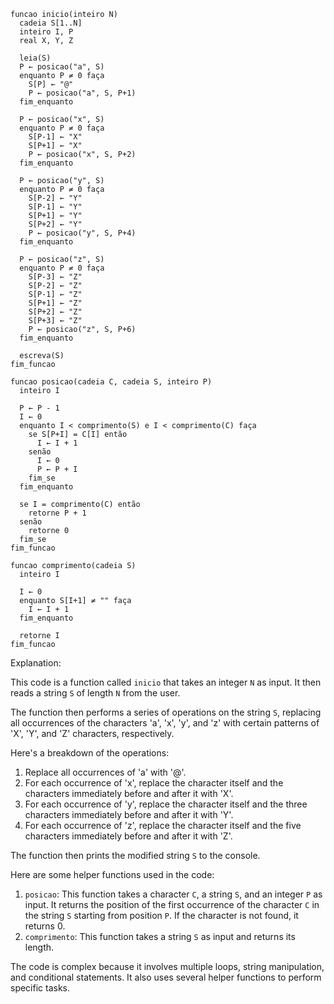 ```portuguol
funcao inicio(inteiro N)
  cadeia S[1..N]
  inteiro I, P
  real X, Y, Z

  leia(S)
  P ← posicao("a", S)
  enquanto P ≠ 0 faça
    S[P] ← "@"
    P ← posicao("a", S, P+1)
  fim_enquanto

  P ← posicao("x", S)
  enquanto P ≠ 0 faça
    S[P-1] ← "X"
    S[P+1] ← "X"
    P ← posicao("x", S, P+2)
  fim_enquanto

  P ← posicao("y", S)
  enquanto P ≠ 0 faça
    S[P-2] ← "Y"
    S[P-1] ← "Y"
    S[P+1] ← "Y"
    S[P+2] ← "Y"
    P ← posicao("y", S, P+4)
  fim_enquanto

  P ← posicao("z", S)
  enquanto P ≠ 0 faça
    S[P-3] ← "Z"
    S[P-2] ← "Z"
    S[P-1] ← "Z"
    S[P+1] ← "Z"
    S[P+2] ← "Z"
    S[P+3] ← "Z"
    P ← posicao("z", S, P+6)
  fim_enquanto

  escreva(S)
fim_funcao

funcao posicao(cadeia C, cadeia S, inteiro P)
  inteiro I

  P ← P - 1
  I ← 0
  enquanto I < comprimento(S) e I < comprimento(C) faça
    se S[P+I] = C[I] então
      I ← I + 1
    senão
      I ← 0
      P ← P + I
    fim_se
  fim_enquanto

  se I = comprimento(C) então
    retorne P + 1
  senão
    retorne 0
  fim_se
fim_funcao

funcao comprimento(cadeia S)
  inteiro I

  I ← 0
  enquanto S[I+1] ≠ "" faça
    I ← I + 1
  fim_enquanto

  retorne I
fim_funcao
```

Explanation:

This code is a function called `inicio` that takes an integer `N` as input. It then reads a string `S` of length `N` from the user.

The function then performs a series of operations on the string `S`, replacing all occurrences of the characters 'a', 'x', 'y', and 'z' with certain patterns of 'X', 'Y', and 'Z' characters, respectively.

Here's a breakdown of the operations:

1. Replace all occurrences of 'a' with '@'.
2. For each occurrence of 'x', replace the character itself and the characters immediately before and after it with 'X'.
3. For each occurrence of 'y', replace the character itself and the three characters immediately before and after it with 'Y'.
4. For each occurrence of 'z', replace the character itself and the five characters immediately before and after it with 'Z'.

The function then prints the modified string `S` to the console.

Here are some helper functions used in the code:

1. `posicao`: This function takes a character `C`, a string `S`, and an integer `P` as input. It returns the position of the first occurrence of the character `C` in the string `S` starting from position `P`. If the character is not found, it returns 0.
2. `comprimento`: This function takes a string `S` as input and returns its length.

The code is complex because it involves multiple loops, string manipulation, and conditional statements. It also uses several helper functions to perform specific tasks.